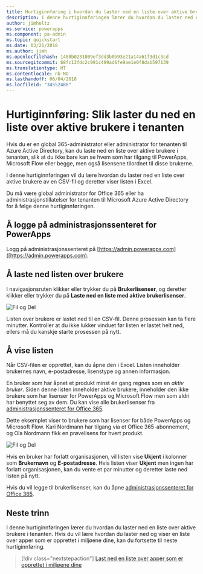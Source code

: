 ```yaml
---
title: Hurtiginnføring i hvordan du laster ned en liste over aktive brukere i tenanten | Microsoft Docs
description: I denne hurtiginnføringen lærer du hvordan du laster ned en liste over aktive brukere i tenanten
author: jimholtz
ms.service: powerapps
ms.component: pa-admin
ms.topic: quickstart
ms.date: 03/21/2018
ms.author: jimh
ms.openlocfilehash: 1488b0231009ef3dd3b0b93e21a14a61f3d1c3cd
ms.sourcegitcommit: 68fc13fdc2c991c499ad6fe9ae1e0f8dab597139
ms.translationtype: HT
ms.contentlocale: nb-NO
ms.lasthandoff: 06/04/2018
ms.locfileid: "34552488"
---
```

# <a name="quickstart-download-a-list-of-active-users-in-your-tenant"></a>Hurtiginnføring: Slik laster du ned en liste over aktive brukere i tenanten
Hvis du er en global 365-administrator eller administrator for tenanten til Azure Active Directory, kan du laste ned en liste over aktive brukere i tenanten, slik at du ikke bare kan se hvem som har tilgang til PowerApps, Microsoft Flow eller begge, men også lisensene tilordnet til disse brukerne.

I denne hurtiginnføringen vil du lære hvordan du laster ned en liste over aktive brukere av en CSV-fil og deretter viser listen i Excel.

Du må være global administrator for Office 365 eller ha administrasjonstillatelser for tenanten til Microsoft Azure Active Directory for å følge denne hurtiginnføringen.

## <a name="sign-in-to-the-powerapps-admin-center"></a>Å logge på administrasjonssenteret for PowerApps
Logg på administrasjonssenteret på [https://admin.powerapps.com]([https://admin.powerapps.com).

## <a name="download-the-list-of-users"></a>Å laste ned listen over brukere
I navigasjonsruten klikker eller trykker du på **Brukerlisenser**, og deretter klikker eller trykker du på **Laste ned en liste med aktive brukerlisenser**.

![Fil og Del](./media/admin-view-user-licenses/download-list.png)

Listen over brukere er lastet ned til en CSV-fil. Denne prosessen kan ta flere minutter. Kontroller at du ikke lukker vinduet før listen er lastet helt ned, ellers må du kanskje starte prosessen på nytt.

## <a name="view-the-list"></a>Å vise listen
Når CSV-filen er opprettet, kan du åpne den i Excel. Listen inneholder brukernes navn, e-postadresse, lisenstype og annen informasjon.

En bruker som har åpnet et produkt minst én gang regnes som en *aktiv bruker*. Siden denne listen inneholder aktive brukere, inneholder den ikke brukere som har lisenser for PowerApps og Microsoft Flow men som aldri har benyttet seg av dem. Du kan vise alle brukerlisenser fra [administrasjonssenteret for Office 365](https://support.office.com/article/Assign-or-remove-licenses-for-Office-365-for-business-997596b5-4173-4627-b915-36abac6786dc).

Dette eksemplet viser to brukere som har lisenser for både PowerApps og Microsoft Flow. Kari Nordmann har tilgang via et Office 365-abonnement, og Ola Nordmann fikk en prøvelisens for hvert produkt.

![Fil og Del](./media/admin-view-user-licenses/table2.png)

Hvis en bruker har forlatt organisasjonen, vil listen vise **Ukjent** i kolonner som **Brukernavn** og **E-postadresse**. Hvis listen viser **Ukjent** men ingen har forlatt organisasjonen, kan du vente et par minutter og deretter laste ned listen på nytt.

Hvis du vil legge til brukerlisenser, kan du åpne [administrasjonssenteret for Office 365](https://support.office.com/article/Assign-or-remove-licenses-for-Office-365-for-business-997596b5-4173-4627-b915-36abac6786dc).

## <a name="next-steps"></a>Neste trinn
I denne hurtiginnføringen lærer du hvordan du laster ned en liste over aktive brukere i tenanten. Hvis du vil lære hvordan du laster ned og viser en liste over apper som er opprettet i miljøene dine, kan du fortsette til neste hurtiginnføring.

> [!div class="nextstepaction"]
> [Last ned en liste over apper som er opprettet i miljøene dine](admin-view-apps.md)
